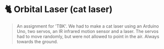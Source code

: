 # 🐈 Orbital Laser (cat laser)
> An assignment for 'TBK'. We had to make a cat laser using an Arduino Uno, two servos, an IR infrared motion sensor and a laser. The servos had to move randomly, but were not allowed to point in the air. Always towards the ground.